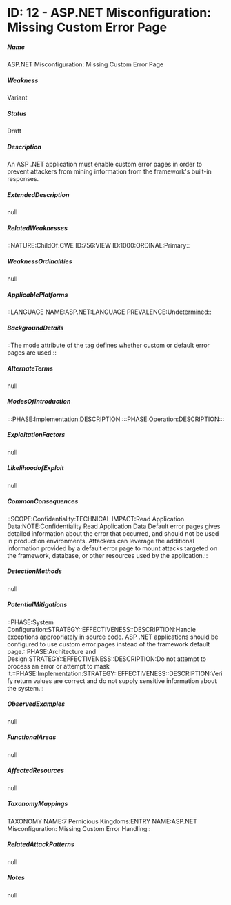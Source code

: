 # ID: 12 - ASP.NET Misconfiguration: Missing Custom Error Page
<h5>Name</h5>ASP.NET Misconfiguration: Missing Custom Error Page
<h5>Weakness</h5>Variant
<h5>Status</h5>Draft
<h5>Description</h5>An ASP .NET application must enable custom error pages in order to prevent attackers from mining information from the framework's built-in responses.
<h5>ExtendedDescription</h5>null
<h5>RelatedWeaknesses</h5>::NATURE:ChildOf:CWE ID:756:VIEW ID:1000:ORDINAL:Primary::
<h5>WeaknessOrdinalities</h5>null
<h5>ApplicablePlatforms</h5>::LANGUAGE NAME:ASP.NET:LANGUAGE PREVALENCE:Undetermined::
<h5>BackgroundDetails</h5>::The mode attribute of the <customErrors> tag defines whether custom or default error pages are used.::
<h5>AlternateTerms</h5>null
<h5>ModesOfIntroduction</h5>:::PHASE:Implementation:DESCRIPTION::::PHASE:Operation:DESCRIPTION:::
<h5>ExploitationFactors</h5>null
<h5>LikelihoodofExploit</h5>null
<h5>CommonConsequences</h5>::SCOPE:Confidentiality:TECHNICAL IMPACT:Read Application Data:NOTE:Confidentiality Read Application Data Default error pages gives detailed information about the error that occurred, and should not be used in production environments. Attackers can leverage the additional information provided by a default error page to mount attacks targeted on the framework, database, or other resources used by the application.::
<h5>DetectionMethods</h5>null
<h5>PotentialMitigations</h5>::PHASE:System Configuration:STRATEGY::EFFECTIVENESS::DESCRIPTION:Handle exceptions appropriately in source code. ASP .NET applications should be configured to use custom error pages instead of the framework default page.::PHASE:Architecture and Design:STRATEGY::EFFECTIVENESS::DESCRIPTION:Do not attempt to process an error or attempt to mask it.::PHASE:Implementation:STRATEGY::EFFECTIVENESS::DESCRIPTION:Verify return values are correct and do not supply sensitive information about the system.::
<h5>ObservedExamples</h5>null
<h5>FunctionalAreas</h5>null
<h5>AffectedResources</h5>null
<h5>TaxonomyMappings</h5>TAXONOMY NAME:7 Pernicious Kingdoms:ENTRY NAME:ASP.NET Misconfiguration: Missing Custom Error Handling::
<h5>RelatedAttackPatterns</h5>null
<h5>Notes</h5>null

